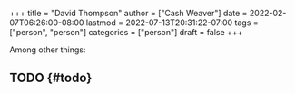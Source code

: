 +++
title = "David Thompson"
author = ["Cash Weaver"]
date = 2022-02-07T06:26:00-08:00
lastmod = 2022-07-13T20:31:22-07:00
tags = ["person", "person"]
categories = ["person"]
draft = false
+++

Among other things:


## TODO {#todo}
